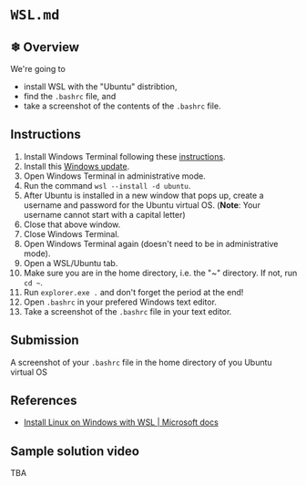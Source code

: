 # `WSL.md`

## ❄ Overview

We're going to

- install WSL with the "Ubuntu" distribtion,
- find the `.bashrc` file, and
- take a screenshot of the contents of the `.bashrc` file.

## Instructions

1) Install Windows Terminal following these [instructions](https://github.com/Ai-Yukino/tts-ds-ai/blob/main/hello/windows-terminal.md).
2) Install this [Windows update](https://wslstorestorage.blob.core.windows.net/wslblob/wsl_update_x64.msi).
3) Open Windows Terminal in administrative mode.
4) Run the command `wsl --install -d ubuntu`.
5) After Ubuntu is installed in a new window that pops up, create a username and password for the Ubuntu virtual OS. (**Note**: Your username cannot start with a capital letter)
6) Close that above window.
7) Close Windows Terminal.
8) Open Windows Terminal again (doesn't need to be in administrative mode).
9) Open a WSL/Ubuntu tab.
10) Make sure you are in the home directory, i.e. the "~" directory. If not, run `cd ~`.
11) Run `explorer.exe .` and don't forget the period at the end!
12) Open `.bashrc` in your prefered Windows text editor.
13) Take a screenshot of the `.bashrc` file in your text editor.

## Submission

A screenshot of your `.bashrc` file in the home directory of you Ubuntu virtual OS

## References

- [Install Linux on Windows with WSL | Microsoft docs](https://docs.microsoft.com/en-us/windows/wsl/install)

## Sample solution video

TBA
